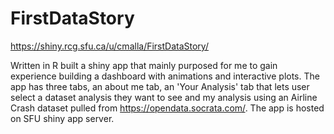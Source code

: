 # FirstDataStory

https://shiny.rcg.sfu.ca/u/cmalla/FirstDataStory/

Written in R built a shiny app that mainly purposed for me to gain experience building a dashboard with animations and interactive plots. The app has three tabs, an about me tab, an 'Your Analysis' tab that lets user select a dataset analysis they want to see and my analysis using an Airline Crash dataset pulled from https://opendata.socrata.com/. The app is hosted on SFU shiny app server. 
